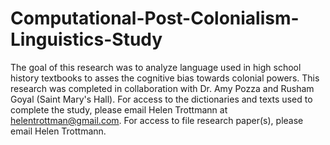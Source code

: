 # Computational-Post-Colonialism-Linguistics-Study

The goal of this research was to analyze language used in high school history textbooks to asses the cognitive bias towards colonial powers. This research was completed in collaboration with Dr. Amy Pozza and Rusham Goyal (Saint Mary's Hall). For access to the dictionaries and texts used to complete the study, please email Helen Trottmann at helentrottman@gmail.com. For access to file research paper(s), please email Helen Trottmann. 
